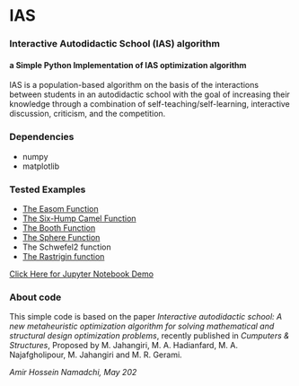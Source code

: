 IAS
===

### Interactive Autodidactic School (IAS) algorithm
#### a Simple Python Implementation of IAS optimization algorithm

IAS is a population-based algorithm on the basis of the interactions between students
in an autodidactic school with the goal of increasing their knowledge through a combination
of self-teaching/self-learning, interactive discussion, criticism, and the competition.

### Dependencies

* numpy
* matplotlib

### Tested Examples
* [The Easom Function](http://www.geatbx.com/ver_3_3/fcneaso.html)
* [The Six-Hump Camel Function](http://www.geatbx.com/ver_3_3/fcnsixh.html)
* [The Booth Function](http://www.geatbx.com/ver_3_3/fcnsixh.html)
* [The Sphere Function](https://www.sfu.ca/~ssurjano/spheref.html)
* The Schwefel2 function
* [The Rastrigin function](https://en.wikipedia.org/wiki/Rastrigin_function)

[Click Here for Jupyter Notebook Demo](/IAS%20Demonstration.ipynb)


### About code
This simple code is based on the paper *Interactive autodidactic school: A new metaheuristic optimization
algorithm for solving mathematical and structural design optimization problems*, recently published
in *Cumputers & Structures*, Proposed by M. Jahangiri, M. A. Hadianfard, M. A. Najafgholipour, M. Jahangiri and M. R. Gerami.

*Amir Hossein Namadchi, May 202*
